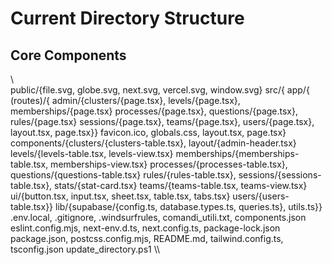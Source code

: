 ﻿# Current Directory Structure

## Core Components

\\\
public/{file.svg, globe.svg, next.svg, vercel.svg, window.svg}
src/{
app/{
(routes)/{
admin/{clusters/{page.tsx}, levels/{page.tsx}, memberships/{page.tsx}
processes/{page.tsx}, questions/{page.tsx}, rules/{page.tsx}
sessions/{page.tsx}, teams/{page.tsx}, users/{page.tsx}, layout.tsx, page.tsx}}
favicon.ico, globals.css, layout.tsx, page.tsx}
components/{clusters/{clusters-table.tsx}, layout/{admin-header.tsx}
levels/{levels-table.tsx, levels-view.tsx}
memberships/{memberships-table.tsx, memberships-view.tsx}
processes/{processes-table.tsx}, questions/{questions-table.tsx}
rules/{rules-table.tsx}, sessions/{sessions-table.tsx}, stats/{stat-card.tsx}
teams/{teams-table.tsx, teams-view.tsx}
ui/{button.tsx, input.tsx, sheet.tsx, table.tsx, tabs.tsx}
users/{users-table.tsx}}
lib/{supabase/{config.ts, database.types.ts, queries.ts}, utils.ts}}
.env.local, .gitignore, .windsurfrules, comandi_utili.txt, components.json
eslint.config.mjs, next-env.d.ts, next.config.ts, package-lock.json
package.json, postcss.config.mjs, README.md, tailwind.config.ts, tsconfig.json
update_directory.ps1
\\\
